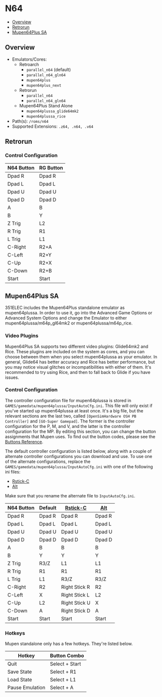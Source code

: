 # N64

- [Overview](#overview)
- [Retrorun](#retrorun)
- [Mupen64Plus SA](#mupen64plus-sa)

## Overview

- Emulators/Cores:
  - Retroarch
    - `parallel_n64` (default)
    - `parallel_n64_gln64`
    - `mupen64plus`
    - `mupen64plus_next`
  - Retrorun
    - `parallel_n64`
    - `parallel_n64_gln64`
  - Mupen64Plus Stand Alone
    - `mupen64plussa_glide64mk2`
    - `mupen64plussa_rice`
- Path(s): `/roms/n64`
- Supported Extensions: `.z64, .n64, .v64`

## Retrorun

### Control Configuration

| N64 Button | RG Button |
|------------|-----------|
| Dpad R     | Dpad R    |
| Dpad L     | Dpad L    |
| Dpad U     | Dpad U    |
| Dpad D     | Dpad D    |
| A          | B         |
| B          | Y         |
| Z Trig     | L2        |
| R Trig     | R1        |
| L Trig     | L1        |
| C-Right    | R2+A      |
| C-Left     | R2+Y      |
| C-Up       | R2+X      |
| C-Down     | R2+B      |
| Start      | Start     |

## Mupen64Plus SA

351ELEC includes the Mupen64Plus standalone emulator as mupen64plussa. In order to use it, go into the Advanced Game Options or Advanced System Options and change the Emulator to either mupen64plussa/m64p_gl64mk2 or mupen64plussa/m64p_rice.

### Video Plugins

Mupen64Plus SA supports two different video plugins: Glide64mk2 and Rice. These plugins are included on the system as cores, and you can choose between them when you select mupen64plussa as your emulator. In general, Glide64 has better accuracy and Rice has better performance, but you may notice visual glitches or incompatibilities with either of them. It's recommended to try using Rice, and then to fall back to Glide if you have issues.

### Control Configuration

The controller configuration file for mupen64plussa is stored in `GAMES/gamedata/mupen64plussa/InputAutoCfg.ini`. This file will only exist if you've started up mupen64plussa at least once. It's a big file, but the relevant sections are the last two, called `[OpenSimHardware OSH PB Controller]` and `[GO-Super Gamepad]`. The former is the controller configuration for the P, M, and V, and the latter is the controller configuration for the MP. By editing this section, you can change the button assignments that Mupen uses. To find out the button codes, please see the [Buttons Reference](Advanced-Topics#buttons-reference).

The default controller configuration is listed below, along with a couple of alternate controller configurations you can download and use. To use one of the alternate configurations, replace the `GAMES/gamedata/mupen64plussa/InputAutoCfg.ini` with one of the following ini files:

- [Rstick-C](resources/mupen64plussa/InputAutoCfg-Rstick-C.ini)
- [Alt](resources/mupen64plussa/InputAutoCfg-Alt.ini)

Make sure that you rename the alternate file to `InputAutoCfg.ini`.

| N64 Button | Default | [Rstick-C](resources/mupen64plussa/InputAutoCfg-Rstick-C.ini) | [Alt](resources/mupen64plussa/InputAutoCfg-Alt.ini) |
|------------|---------|-------------------|--------|
| Dpad R     | Dpad R  | Dpad R            | Dpad R |
| Dpad L     | Dpad L  | Dpad L            | Dpad L |
| Dpad U     | Dpad U  | Dpad U            | Dpad U |
| Dpad D     | Dpad D  | Dpad D            | Dpad D |
| A          | B       | B                 | B      |
| B          | Y       | Y                 | Y      |
| Z Trig     | R3/Z    | L1                | L1     |
| R Trig     | R1      | R1                | R1     |
| L Trig     | L1      | R3/Z              | R3/Z   |
| C-Right    | R2      | Right Stick R     | R2     |
| C-Left     | X       | Right Stick L     | L2     |
| C-Up       | L2      | Right Stick U     | X      |
| C-Down     | A       | Right Stick D     | A      |
| Start      | Start   | Start             | Start  |

### Hotkeys

Mupen standalone only has a few hotkeys. They're listed below.

| Hotkey          | Button Combo   |
|-----------------|----------------|
| Quit            | Select + Start |
| Save State      | Select + R1    |
| Load State      | Select + L1    |
| Pause Emulation | Select + A     |

